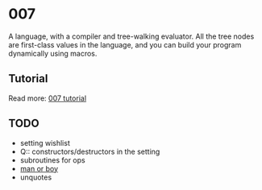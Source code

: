 # 007

A language, with a compiler and tree-walking evaluator. All the tree nodes are first-class values in the language, and you can build your program dynamically using macros.

## Tutorial

Read more: [007 tutorial](http://masak.github.io/007/)

## TODO

* setting wishlist
* Q:: constructors/destructors in the setting
* subroutines for ops
* [man or boy](https://en.wikipedia.org/wiki/Man_or_boy_test)
* unquotes
